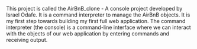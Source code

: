 This  project is called the AirBnB_clone - A console project developed by Israel Odafe. It is a command interpreter to manage the AirBnB objects. It is my first step towards building my first full web application. The command interpreter (the console) is a command-line interface where we can interact with the objects of our web application by entering commands and receiving output.

